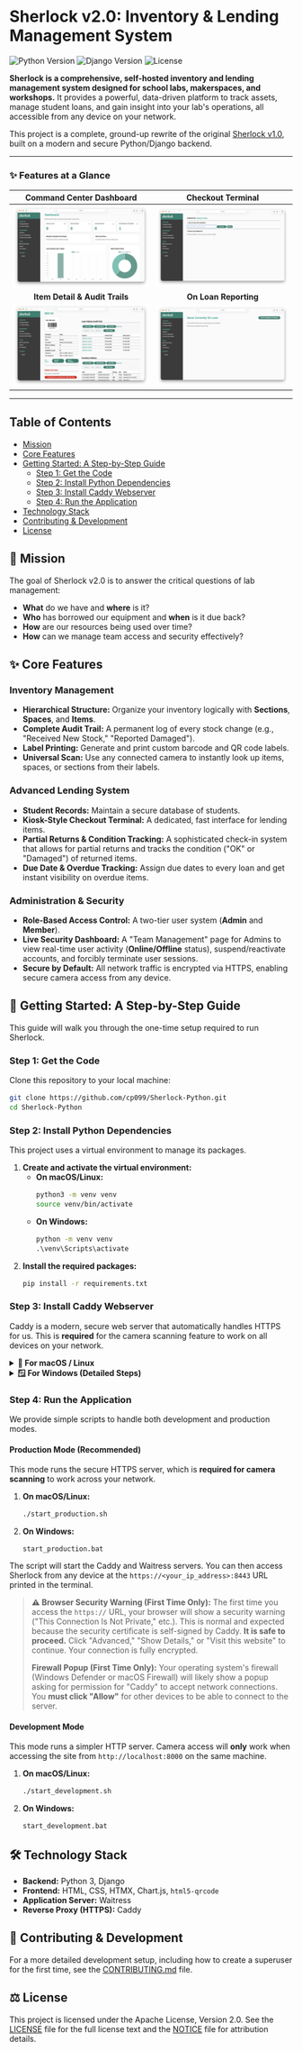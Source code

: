 # Sherlock v2.0: Inventory & Lending Management System

![Python Version](https://img.shields.io/badge/python-3.11+-blue.svg)
![Django Version](https://img.shields.io/badge/django-5.x-green.svg)
![License](https://img.shields.io/badge/License-Apache_2.0-yellow.svg)

**Sherlock is a comprehensive, self-hosted inventory and lending management system designed for school labs, makerspaces, and workshops.** It provides a powerful, data-driven platform to track assets, manage student loans, and gain insight into your lab's operations, all accessible from any device on your network.

This project is a complete, ground-up rewrite of the original [Sherlock v1.0](https://github.com/Atal-Lab-DPSBS/Sherlock), built on a modern and secure Python/Django backend.

---

### ✨ Features at a Glance

| Command Center Dashboard | Checkout Terminal |
| :---: | :---: |
| ![Dashboard Screenshot](.github/assets/dashboard.png) | ![Checkout Terminal Screenshot](.github/assets/checkout-terminal.png) |
| **Item Detail & Audit Trails** | **On Loan Reporting** |
| ![Item Detail Screenshot](.github/assets/item-detail.png) | ![On Loan Reporting](.github/assets/on-loan-report.png) |

---

## Table of Contents
- [Mission](#-mission)
- [Core Features](#-core-features)
- [Getting Started: A Step-by-Step Guide](#-getting-started-a-step-by-step-guide)
  - [Step 1: Get the Code](#step-1-get-the-code)
  - [Step 2: Install Python Dependencies](#step-2-install-python-dependencies)
  - [Step 3: Install Caddy Webserver](#step-3-install-caddy-webserver)
  - [Step 4: Run the Application](#step-4-run-the-application)
- [Technology Stack](#️-technology-stack)
- [Contributing & Development](#-contributing--development)
- [License](#️-license)

## 🌟 Mission

The goal of Sherlock v2.0 is to answer the critical questions of lab management:
*   **What** do we have and **where** is it?
*   **Who** has borrowed our equipment and **when** is it due back?
*   **How** are our resources being used over time?
*   **How** can we manage team access and security effectively?

## ✨ Core Features

### Inventory Management
*   **Hierarchical Structure:** Organize your inventory logically with **Sections**, **Spaces**, and **Items**.
*   **Complete Audit Trail:** A permanent log of every stock change (e.g., "Received New Stock," "Reported Damaged").
*   **Label Printing:** Generate and print custom barcode and QR code labels.
*   **Universal Scan:** Use any connected camera to instantly look up items, spaces, or sections from their labels.

### Advanced Lending System
*   **Student Records:** Maintain a secure database of students.
*   **Kiosk-Style Checkout Terminal:** A dedicated, fast interface for lending items.
*   **Partial Returns & Condition Tracking:** A sophisticated check-in system that allows for partial returns and tracks the condition ("OK" or "Damaged") of returned items.
*   **Due Date & Overdue Tracking:** Assign due dates to every loan and get instant visibility on overdue items.

### Administration & Security
*   **Role-Based Access Control:** A two-tier user system (**Admin** and **Member**).
*   **Live Security Dashboard:** A "Team Management" page for Admins to view real-time user activity (**Online/Offline** status), suspend/reactivate accounts, and forcibly terminate user sessions.
*   **Secure by Default:** All network traffic is encrypted via HTTPS, enabling secure camera access from any device.

## 🚀 Getting Started: A Step-by-Step Guide

This guide will walk you through the one-time setup required to run Sherlock.

### Step 1: Get the Code

Clone this repository to your local machine:
```bash
git clone https://github.com/cp099/Sherlock-Python.git
cd Sherlock-Python
```

### Step 2: Install Python Dependencies

This project uses a virtual environment to manage its packages.

1.  **Create and activate the virtual environment:**
    *   **On macOS/Linux:**
        ```bash
        python3 -m venv venv
        source venv/bin/activate
        ```
    *   **On Windows:**
        ```cmd
        python -m venv venv
        .\venv\Scripts\activate
        ```
2.  **Install the required packages:**
    ```bash
    pip install -r requirements.txt
    ```

### Step 3: Install Caddy Webserver

Caddy is a modern, secure web server that automatically handles HTTPS for us. This is **required** for the camera scanning feature to work on all devices on your network.

<details>
<summary><strong>🔵 For macOS / Linux</strong></summary>

The easiest way is to use a package manager.
*   **With Homebrew (macOS):** `brew install caddy`
*   **With `apt` (Debian/Ubuntu):** Follow the official instructions [here](https://caddyserver.com/docs/install#debian-ubuntu-raspbian).

After installation, verify it by opening a new terminal and running `caddy version`.
</details>

<details>
<summary><strong>
🪟 For Windows (Detailed Steps)
</strong></summary>

Setting up a command-line tool on Windows requires a few extra steps. Please follow these carefully.

1.  **Download Caddy:**
    *   Go to the official download page: [**caddyserver.com/download**](https://caddyserver.com/download).
    *   Select the latest version for the **Windows amd64** platform.
    *   This will download a file named something like `caddy_2.x.x_windows_amd64.exe`.

2.  **Unblock the File:**
    *   Windows automatically "blocks" executables downloaded from the internet. We must unblock it.
    *   Find the downloaded file in your Downloads folder, **right-click** it, and select **Properties**.
    *   At the bottom of the General tab, you should see a security warning. **Check the "Unblock" checkbox** and click **OK**.

3.  **Place and Rename the File:**
    *   Rename the file to `caddy.exe`.
    *   Create a new folder on your C: drive called `C:\Caddy`.
    *   Move `caddy.exe` into this `C:\Caddy` folder.

4.  **Add Caddy to the System PATH:**
    *   This is the most critical step. It allows you to run `caddy` from any terminal.
    *   Press the Windows key and search for **"Edit the system environment variables"**. Open it.
    *   In the window that appears, click the **"Environment Variables..."** button.
    *   In the bottom box, under "System variables," find and select the variable named **`Path`**.
    *   Click **"Edit..."**.
    *   Click **"New"** and type in the path to your new folder: `C:\Caddy`.
    *   Click **OK** on all three windows to save your changes.

5.  **Verify the Installation:**
    *   **Close and reopen** your terminal (Command Prompt or PowerShell).
    *   Run the command `caddy version`. If it prints a version number, you have successfully installed Caddy!

</details>

### Step 4: Run the Application

We provide simple scripts to handle both development and production modes.

#### Production Mode (Recommended)

This mode runs the secure HTTPS server, which is **required for camera scanning** to work across your network.

1.  **On macOS/Linux:**
    ```bash
    ./start_production.sh
    ```
2.  **On Windows:**
    ```batch
    start_production.bat
    ```

The script will start the Caddy and Waitress servers. You can then access Sherlock from any device at the `https://<your_ip_address>:8443` URL printed in the terminal.

> **⚠️ Browser Security Warning (First Time Only):**
> The first time you access the `https://` URL, your browser will show a security warning ("This Connection Is Not Private," etc.). This is normal and expected because the security certificate is self-signed by Caddy. **It is safe to proceed.** Click "Advanced," "Show Details," or "Visit this website" to continue. Your connection is fully encrypted.
>
> **Firewall Popup (First Time Only):**
> Your operating system's firewall (Windows Defender or macOS Firewall) will likely show a popup asking for permission for "Caddy" to accept network connections. You **must click "Allow"** for other devices to be able to connect to the server.

#### Development Mode

This mode runs a simpler HTTP server. Camera access will **only** work when accessing the site from `http://localhost:8000` on the same machine.

1.  **On macOS/Linux:**
    ```bash
    ./start_development.sh
    ```
2.  **On Windows:**
    ```batch
    start_development.bat
    ```

## 🛠️ Technology Stack
*   **Backend:** Python 3, Django
*   **Frontend:** HTML, CSS, HTMX, Chart.js, `html5-qrcode`
*   **Application Server:** Waitress
*   **Reverse Proxy (HTTPS):** Caddy

## 🤝 Contributing & Development
For a more detailed development setup, including how to create a superuser for the first time, see the [CONTRIBUTING.md](CONTRIBUTING.md) file.

## ⚖️ License

This project is licensed under the Apache License, Version 2.0. See the [LICENSE](LICENSE) file for the full license text and the [NOTICE](NOTICE) file for attribution details.